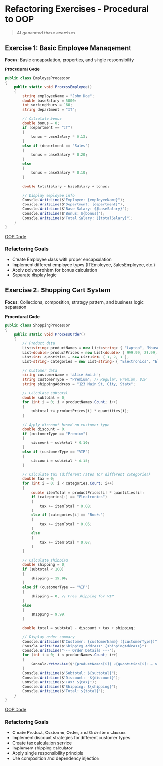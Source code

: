 # Refactoring Exercises - Procedural to OOP

> AI generated these exercises.

## Exercise 1: Basic Employee Management

**Focus**: Basic encapsulation, properties, and single responsibility

**Procedural Code**

```csharp
public class EmployeeProcessor
{
    public static void ProcessEmployee()
    {
        string employeeName = "John Doe";
        double baseSalary = 5000;
        int workingHours = 160;
        string department = "IT";
        
        // Calculate bonus
        double bonus = 0;
        if (department == "IT")
        {
            bonus = baseSalary * 0.15;
        }
        else if (department == "Sales")
        {
            bonus = baseSalary * 0.20;
        }
        else
        {
            bonus = baseSalary * 0.10;
        }
        
        double totalSalary = baseSalary + bonus;
        
        // Display employee info
        Console.WriteLine($"Employee: {employeeName}");
        Console.WriteLine($"Department: {department}");
        Console.WriteLine($"Base Salary: ${baseSalary}");
        Console.WriteLine($"Bonus: ${bonus}");
        Console.WriteLine($"Total Salary: ${totalSalary}");
    }
}
```

[OOP Code](./src/RefactoringExercises/EmployeeManagement/)

### Refactoring Goals

- Create Employee class with proper encapsulation
- Implement different employee types (ITEmployee, SalesEmployee, etc.)
- Apply polymorphism for bonus calculation
- Separate display logic

## Exercise 2: Shopping Cart System

**Focus**: Collections, composition, strategy pattern, and business logic separation

**Procedural Code**

```csharp
public class ShoppingProcessor
{
    public static void ProcessOrder()
    {
        // Product data
        List<string> productNames = new List<string> { "Laptop", "Mouse", "Keyboard" };
        List<double> productPrices = new List<double> { 999.99, 29.99, 79.99 };
        List<int> quantities = new List<int> { 1, 2, 1 };
        List<string> categories = new List<string> { "Electronics", "Electronics", "Electronics" };
        
        // Customer data
        string customerName = "Alice Smith";
        string customerType = "Premium"; // Regular, Premium, VIP
        string shippingAddress = "123 Main St, City, State";
        
        // Calculate subtotal
        double subtotal = 0;
        for (int i = 0; i < productNames.Count; i++)
        {
            subtotal += productPrices[i] * quantities[i];
        }
        
        // Apply discount based on customer type
        double discount = 0;
        if (customerType == "Premium")
        {
            discount = subtotal * 0.10;
        }
        else if (customerType == "VIP")
        {
            discount = subtotal * 0.15;
        }
        
        // Calculate tax (different rates for different categories)
        double tax = 0;
        for (int i = 0; i < categories.Count; i++)
        {
            double itemTotal = productPrices[i] * quantities[i];
            if (categories[i] == "Electronics")
            {
                tax += itemTotal * 0.08;
            }
            else if (categories[i] == "Books")
            {
                tax += itemTotal * 0.05;
            }
            else
            {
                tax += itemTotal * 0.07;
            }
        }
        
        // Calculate shipping
        double shipping = 0;
        if (subtotal < 100)
        {
            shipping = 15.99;
        }
        else if (customerType == "VIP")
        {
            shipping = 0; // Free shipping for VIP
        }
        else
        {
            shipping = 9.99;
        }
        
        double total = subtotal - discount + tax + shipping;
        
        // Display order summary
        Console.WriteLine($"Customer: {customerName} ({customerType})");
        Console.WriteLine($"Shipping Address: {shippingAddress}");
        Console.WriteLine("--- Order Details ---");
        for (int i = 0; i < productNames.Count; i++)
        {
            Console.WriteLine($"{productNames[i]} x{quantities[i]} = ${productPrices[i] * quantities[i]}");
        }
        Console.WriteLine($"Subtotal: ${subtotal}");
        Console.WriteLine($"Discount: -${discount}");
        Console.WriteLine($"Tax: ${tax}");
        Console.WriteLine($"Shipping: ${shipping}");
        Console.WriteLine($"Total: ${total}");
    }
} 
```

[OOP Code](./src/RefactoringExercises/ShoppingCartSystem/)

### Refactoring Goals

- Create Product, Customer, Order, and OrderItem classes
- Implement discount strategies for different customer types
- Create tax calculation service
- Implement shipping calculator
- Apply single responsibility principle
- Use composition and dependency injection